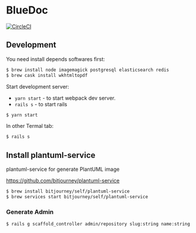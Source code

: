 # BlueDoc

[![CircleCI](https://circleci.com/gh/thebluedoc/bluedoc.svg?style=shield&circle-token=4ed6e896444789381c3bdc7e245c10d89dbb40be)](https://circleci.com/gh/thebluedoc/bluedoc)

## Development

You need install depends softwares first:

```bash
$ brew install node imagemagick postgresql elasticsearch redis
$ brew cask install wkhtmltopdf
```

Start development server:

- `yarn start` - to start webpack dev server.
- `rails s` - to start rails

```bash
$ yarn start
```

In other Termal tab:

```bash
$ rails s
```

## Install plantuml-service

plantuml-service for generate PlantUML image

https://github.com/bitjourney/plantuml-service

```bash
$ brew install bitjourney/self/plantuml-service
$ brew services start bitjourney/self/plantuml-service
```

### Generate Admin

```bash
$ rails g scaffold_controller admin/repository slug:string name:string user:references description:string
```
